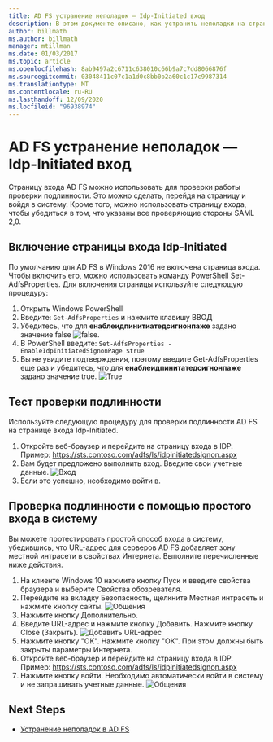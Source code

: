 ```yaml
---
title: AD FS устранение неполадок — Idp-Initiated вход
description: В этом документе описано, как устранить неполадки на странице входа AD FS.
author: billmath
ms.author: billmath
manager: mtillman
ms.date: 01/03/2017
ms.topic: article
ms.openlocfilehash: 8ab9497a2c6711c638010c66b9a7c7dd8066876f
ms.sourcegitcommit: 03048411c07c1a1d0c8bb0b2a60c1c17c9987314
ms.translationtype: MT
ms.contentlocale: ru-RU
ms.lasthandoff: 12/09/2020
ms.locfileid: "96938974"
---
```

# <a name="ad-fs-troubleshooting---idp-initiated-sign-on"></a>AD FS устранение неполадок — Idp-Initiated вход
Страницу входа AD FS можно использовать для проверки работы проверки подлинности.  Это можно сделать, перейдя на страницу и войдя в систему.  Кроме того, можно использовать страницу входа, чтобы убедиться в том, что указаны все проверяющие стороны SAML 2,0.

## <a name="enable-the-idp-initiated-sign-on-page"></a>Включение страницы входа Idp-Initiated
По умолчанию для AD FS в Windows 2016 не включена страница входа.  Чтобы включить его, можно использовать команду PowerShell Set-AdfsProperties.  Для включения страницы используйте следующую процедуру:

1.  Открыть Windows PowerShell
2.  Введите:  `Get-AdfsProperties` и нажмите клавишу ВВОД
3.  Убедитесь, что для **енаблеидпинитиатедсигнонпаже** задано значение false ![ false.](media/ad-fs-tshoot-initiatedsignon/idp2.png)
4.  В PowerShell введите:  `Set-AdfsProperties -EnableIdpInitiatedSignonPage $true`
5.  Вы не увидите подтверждения, поэтому введите Get-AdfsProperties еще раз и убедитесь, что для **енаблеидпинитатедсигнонпаже** задано значение true.
![True](media/ad-fs-tshoot-initiatedsignon/idp4.png)

## <a name="test-authentication"></a>Тест проверки подлинности
Используйте следующую процедуру для проверки подлинности AD FS на странице входа Idp-Initiated.

1.  Откройте веб-браузер и перейдите на страницу входа в IDP.  Пример: https://sts.contoso.com/adfs/ls/idpinitiatedsignon.aspx
2.  Вам будет предложено выполнить вход.  Введите свои учетные данные.
![Вход](media/ad-fs-tshoot-initiatedsignon/idp5.png)
3.  Если это успешно, необходимо войти в.


## <a name="test-authentication-using-a-seamless-logon-experience"></a>Проверка подлинности с помощью простого входа в систему
Вы можете протестировать простой способ входа в систему, убедившись, что URL-адрес для серверов AD FS добавляет зону местной интрасети в свойствах Интернета.  Выполните перечисленные ниже действия.

1.  На клиенте Windows 10 нажмите кнопку Пуск и введите свойства браузера и выберите Свойства обозревателя.
2.   Перейдите на вкладку Безопасность, щелкните Местная интрасеть и нажмите кнопку сайты.
![Общения](media/ad-fs-tshoot-initiatedsignon/idp8.png)
1.  Нажмите кнопку Дополнительно.
2.  Введите URL-адрес и нажмите кнопку Добавить.  Нажмите кнопку Close (Закрыть).
![Добавить URL-адрес](media/ad-fs-tshoot-initiatedsignon/idp9.png)
1.  Нажмите кнопку "ОК".  Нажмите кнопку "ОК".  При этом должны быть закрыты параметры Интернета.
2.  Откройте веб-браузер и перейдите на страницу входа в IDP.  Пример: https://sts.contoso.com/adfs/ls/idpinitiatedsignon.aspx
3.  Нажмите кнопку войти.  Необходимо автоматически войти в систему и не запрашивать учетные данные.
![Общения](media/ad-fs-tshoot-initiatedsignon/idp6.png)

## <a name="next-steps"></a>Next Steps

- [Устранение неполадок в AD FS](ad-fs-tshoot-overview.md)
